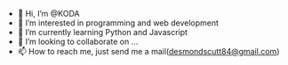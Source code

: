 - 👋 Hi, I’m @KODA
- 👀 I’m interested in programming and web development
- 🌱 I’m currently learning Python and Javascript
- 💞️ I’m looking to collaborate on ...
- 📫 How to reach me, just send me a mail(desmondscutt84@gmail.com)

<!---
reptilecasandro/reptilecasandro is a ✨ special ✨ repository because its `README.md` (this file) appears on your GitHub profile.
You can click the Preview link to take a look at your changes.
--->
